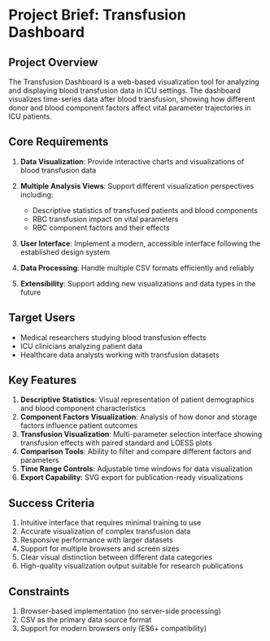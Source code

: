 # Project Brief: Transfusion Dashboard

## Project Overview

The Transfusion Dashboard is a web-based visualization tool for analyzing and displaying blood transfusion data in ICU settings. The dashboard visualizes time-series data after blood transfusion, showing how different donor and blood component factors affect vital parameter trajectories in ICU patients.

## Core Requirements

1. **Data Visualization**: Provide interactive charts and visualizations of blood transfusion data
2. **Multiple Analysis Views**: Support different visualization perspectives including:
   - Descriptive statistics of transfused patients and blood components
   - RBC transfusion impact on vital parameters
   - RBC component factors and their effects

3. **User Interface**: Implement a modern, accessible interface following the established design system
4. **Data Processing**: Handle multiple CSV formats efficiently and reliably
5. **Extensibility**: Support adding new visualizations and data types in the future

## Target Users

- Medical researchers studying blood transfusion effects
- ICU clinicians analyzing patient data
- Healthcare data analysts working with transfusion datasets

## Key Features

1. **Descriptive Statistics**: Visual representation of patient demographics and blood component characteristics
2. **Component Factors Visualization**: Analysis of how donor and storage factors influence patient outcomes
3. **Transfusion Visualization**: Multi-parameter selection interface showing transfusion effects with paired standard and LOESS plots
4. **Comparison Tools**: Ability to filter and compare different factors and parameters
5. **Time Range Controls**: Adjustable time windows for data visualization
6. **Export Capability**: SVG export for publication-ready visualizations

## Success Criteria

1. Intuitive interface that requires minimal training to use
2. Accurate visualization of complex transfusion data
3. Responsive performance with larger datasets
4. Support for multiple browsers and screen sizes
5. Clear visual distinction between different data categories
6. High-quality visualization output suitable for research publications

## Constraints

1. Browser-based implementation (no server-side processing)
2. CSV as the primary data source format
3. Support for modern browsers only (ES6+ compatibility)
